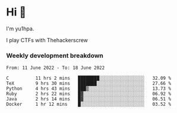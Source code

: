 # Hi 👋

I'm yu1hpa.

I play CTFs with Thehackerscrew

### Weekly development breakdown

<!--START_SECTION:waka-->

```text
From: 11 June 2022 - To: 18 June 2022

C          11 hrs 2 mins   ████████░░░░░░░░░░░░░░░░░   32.09 %
TeX        9 hrs 30 mins   ███████░░░░░░░░░░░░░░░░░░   27.66 %
Python     4 hrs 43 mins   ███▒░░░░░░░░░░░░░░░░░░░░░   13.73 %
Ruby       2 hrs 22 mins   █▓░░░░░░░░░░░░░░░░░░░░░░░   06.92 %
Java       2 hrs 14 mins   █▓░░░░░░░░░░░░░░░░░░░░░░░   06.51 %
Docker     1 hr 12 mins    █░░░░░░░░░░░░░░░░░░░░░░░░   03.52 %
```

<!--END_SECTION:waka-->

